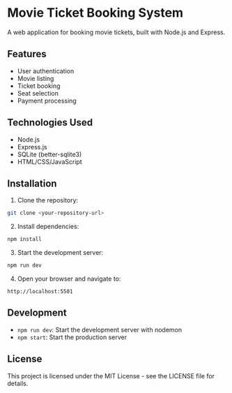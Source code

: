 # Movie Ticket Booking System

A web application for booking movie tickets, built with Node.js and Express.

## Features

- User authentication
- Movie listing
- Ticket booking
- Seat selection
- Payment processing

## Technologies Used

- Node.js
- Express.js
- SQLite (better-sqlite3)
- HTML/CSS/JavaScript

## Installation

1. Clone the repository:
```bash
git clone <your-repository-url>
```

2. Install dependencies:
```bash
npm install
```

3. Start the development server:
```bash
npm run dev
```

4. Open your browser and navigate to:
```
http://localhost:5501
```

## Development

- `npm run dev`: Start the development server with nodemon
- `npm start`: Start the production server

## License

This project is licensed under the MIT License - see the LICENSE file for details.
